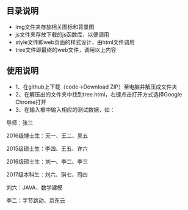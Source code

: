 ## 目录说明

- img文件夹存放相关图标和背景图
- js文件夹存放下载的js函数库，以便调用
- style文件即web页面的样式设计，由html文件调用
- tree文件即最终的web文件，调用以上内容

## 使用说明

- 1、在github上下载（code→Download ZIP）至电脑并解压成文件夹
- 2、在解压出的文件夹中找到tree.html，右键点击打开方式选择Google Chrome打开
- 3、在输入框中输入相应的测试数据，如：

导师：张三

2016级博士生：天一、王二、吴五

2015级硕士生：李四、王五、许六

2016级硕士生：刘一、李二、李三

2017级本科生：刘六、琪七、司四

刘六：JAVA、数学建模

李二：字节跳动、京东云
